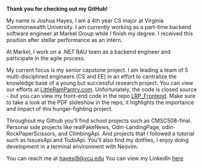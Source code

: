 **Thank you for checking out my GitHub!**

My name is Joshua Hayes, I am a 4th year CS major at Virginia Commonwealth University. I am currently working as a part-time backend software engineer at Markel Group while I finish my degree. I received this position after stellar performance as an intern. 

At Markel, I work on a .NET BAU team as a backend engineer and participate in the agile process. 

My current focus is my senior capstone project. I am leading a team of 5 multi-disciplined engineers (CS and EE) in an effort to centralize the knowledge base of a young but successful research project. You can view our efforts at [LittleRamPantry.com](http://littlerampantries.com). Unfortunately, the code is closed source - but you can view my front-end code in the repo [LRP_Frontend](https://github.com/joshuahayesVCU/LRP_Frontend). Make sure to take a look at the PDF slideshow in the repo, it highlights the importance and impact of this hunger-fighting project. 

Throughout my Github you'll find school projects such as CMSC508-final. Personal side projects like realFakeNews, Odin-LandingPage, odin-RockPaperScissors, and ClimbingApi. And projects that I followed a tutorial such as IssuesApi and TodoApi. You'll also find my dotfiles, I enjoy doing development in a terminal environment with Neovim. 

You can reach me at hayesj9@vcu.edu
You can view my LinkedIn [here](https://www.linkedin.com/in/joshua-hayes-vcu/)
